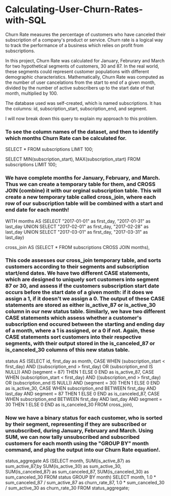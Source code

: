 # Calculating-User-Churn-Rates-with-SQL

Churn Rate measures the percentage of customers who have canceled their subscription of a company's product or service. Churn rate is a logical way to track the performance of a business which relies on profit from subscriptions.       

In this project, Churn Rate was calculated for January, Februrary and March for two hypothetical segments of customers, 30 and 87. In the real world, these segments could represent customer populations with different demographic characteristics. Mathematically, Churn Rate was computed as the number of user cancelations from the start to end of a given month, divided by the number of active subscribers up to the start date of that month, multiplied by 100. 

The database used was self-created, which is named subscriptions. It has the columns: id, subscription_start, subscription_end, and segment.  

I will now break down this query to explain my approach to this problem. 

### To see the column names of the dataset, and then to identify which months Churn Rate can be calculated for. 

SELECT *
 FROM subscriptions
 LIMIT 100; 

 SELECT MIN(subscription_start), MAX(subscription_start)
 FROM subscriptions
 LIMIT 100; 


### We have complete months for January, February, and March. Thus we can create a temporary table for them, and CROSS JOIN (combine) it with our orginal subscription table. This will create a new temporary table called cross_join, where each row of our subscription table will be combined with a start and end date for each month! 


WITH months AS 
 (SELECT 
 "2017-01-01" as first_day,
 "2017-01-31" as last_day
 UNION
 SELECT 
 "2017-02-01" as first_day,
 "2017-02-28" as last_day
 UNION
 SELECT
 "2017-03-01" as first_day,
 "2017-03-31" as last_day)

cross_join AS
(SELECT *
FROM subscriptions
CROSS JOIN months),


### This code assesses our cross_join temporary table, and sorts customers according to their segments and subscription start/end dates. We have two different CASE statements, which are designed to uniquely sort customers into segment 87 or 30, and assess if the customers subscription start date occurs before the start date of a given month: if it does we assign a 1, if it doesn't we assign a 0. The output of these CASE statements are stored as either is_active_87 or is_active_30 column in our new status table. Similarly, we have two different CASE statements which assess whether a customer's subscription end occured between the starting and ending day of a month, where a 1 is assigned, or a 0 if not. Again, these CASE statements sort customers into their respective segments, with their output stored in the is_canceled_87 or is_canceled_30 columns of this new status table. 


status AS
(SELECT id, first_day as month,
CASE
  WHEN (subscription_start < first_day)
    AND ((subscription_end > first_day) OR (subscription_end IS NULL))
    AND (segment = 87)
  THEN 1
  ELSE 0
END as is_active_87,
CASE 
  WHEN (subscription_start < first_day)
    AND ((subscription_end > first_day) OR (subscription_end IS NULL))
    AND (segment = 30)
  THEN 1
  ELSE 0
END as is_active_30,
CASE 
  WHEN subscription_end BETWEEN first_day AND last_day AND segment = 87 THEN 1
  ELSE 0
END as is_canceled_87,
CASE 
  WHEN subscription_end BETWEEN first_day AND last_day AND segment = 30 THEN 1
  ELSE 0
END as is_canceled_30
FROM cross_join),



### Now we have a binary status for each customer, who is sorted by their segment, representing if they are subscribed or unsubscribed, during January, February and March. Using SUM, we can now tally unsubscribed and subscribed customers for each month using the "GROUP BY" month command, and plug the output into our Churn Rate equation!. 



status_aggregate AS
(SELECT
  month,
  SUM(is_active_87) as sum_active_87,by 
  SUM(is_active_30) as sum_active_30,
  SUM(is_canceled_87) as sum_canceled_87,
  SUM(is_canceled_30) as sum_canceled_30
FROM status
GROUP BY month)
SELECT month, 1.0 * sum_canceled_87 / sum_active_87 as churn_rate_87, 1.0 * sum_canceled_30 / sum_active_30 as churn_rate_30
FROM status_aggregate; 





